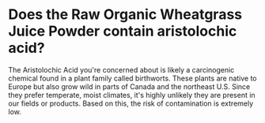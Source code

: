 # Does the Raw Organic Wheatgrass Juice Powder contain aristolochic acid?

The Aristolochic Acid you're concerned about is likely a carcinogenic chemical found in a plant family called birthworts. These plants are native to Europe but also grow wild in parts of Canada and the northeast U.S. Since they prefer temperate, moist climates, it's highly unlikely they are present in our fields or products. Based on this, the risk of contamination is extremely low.